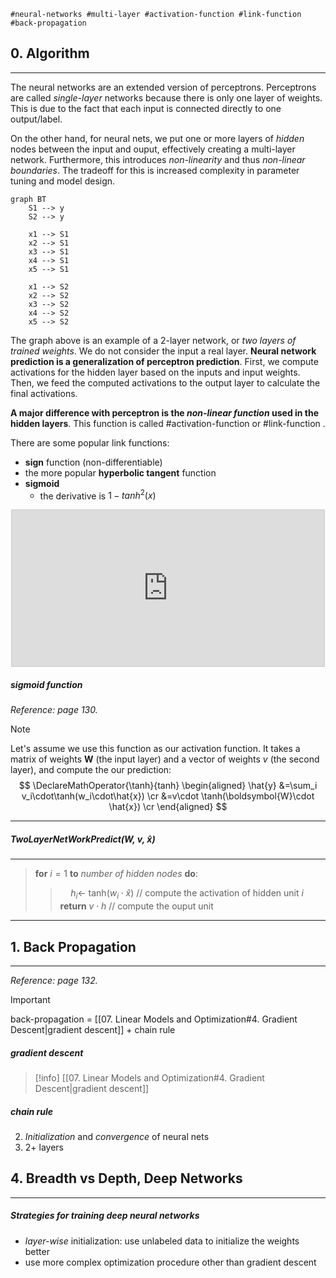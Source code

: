 	#neural-networks #multi-layer #activation-function #link-function #back-propagation

## 0. Algorithm
---
The neural networks are an extended version of perceptrons. Perceptrons are called *single-layer* networks because there is only one layer of weights. This is due to the fact that each input is connected directly to one output/label.

On the other hand, for neural nets, we put one or more layers of *hidden* nodes between the input and ouput, effectively creating a multi-layer network. Furthermore, this introduces *non-linearity* and thus *non-linear boundaries*. The tradeoff for this is increased complexity in parameter tuning and model design.

```mermaid
graph BT
	S1 --> y
	S2 --> y

	x1 --> S1
	x2 --> S1
	x3 --> S1
	x4 --> S1
	x5 --> S1
	
	x1 --> S2
	x2 --> S2
	x3 --> S2
	x4 --> S2
	x5 --> S2
```

The graph above is an example of a 2-layer network, or *two layers of trained weights*. We do not consider the input a real layer. **Neural network prediction is a generalization of perceptron prediction**. First, we compute activations for the hidden layer based on the inputs and input weights. Then, we feed the computed activations to the output layer to calculate the final activations.

**A major difference with perceptron is the *non-linear function* used in the hidden layers**. This function is called #activation-function or #link-function .

There are some popular link functions:
- **sign** function (non-differentiable)
- the more popular **hyperbolic tangent** function
- **sigmoid**
	- the derivative is $1- tanh^2(x)$

<div align="center">
	<iframe src="https://www.desmos.com/calculator/yadcyoxvsi?embed" width="500" height="250" style="border: 1px solid #ccc" frameborder=0></iframe>
</div>

##### sigmoid function
*Reference: page 130.*

> [!note]
> Let's assume we use this function as our activation function. It takes a matrix of weights $\boldsymbol{W}$ (the input layer) and a vector of weights $v$ (the second layer), and compute the our prediction:
> $$
> \DeclareMathOperator{\tanh}{tanh}
> \begin{aligned}
> \hat{y} &=\sum_i v_i\cdot\tanh(w_i\cdot\hat{x}) \cr
>		&=v\cdot \tanh(\boldsymbol{W}\cdot \hat{x}) \cr
> \end{aligned}
> $$

---
##### TwoLayerNetWorkPredict(W, $v$, $\hat{x}$)
---
> **for** $i = 1$ **to** *number of hidden nodes*  **do**:
> > $\quad$$h_i \leftarrow$ tanh$(w_i \cdot \hat{x})$                            // compute the activation of hidden unit $i$
> **return** $v\cdot h$                                             // compute the ouput unit
<hr>


## 1. Back Propagation
---
*Reference: page 132.*

>[!important]
> back-propagation = [[07. Linear Models and Optimization#4. Gradient Descent|gradient descent]] + chain rule

##### gradient descent
> [!info]
> [[07. Linear Models and Optimization#4. Gradient Descent|gradient descent]]

##### chain rule

2. *Initialization* and *convergence* of neural nets
3. 2+ layers


## 4. Breadth vs Depth, Deep Networks
---
##### Strategies for training deep neural networks
- *layer-wise* initialization: use unlabeled data to initialize the weights better
- use more complex optimization procedure other than gradient descent
